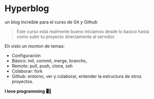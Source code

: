 # Hyperblog
un blog increible para el curso de Git y Github 


>Este curso está realmente bueno iniciamos desde lo basico hasta como subir tu proyecto directamente al servidor.

Eh visto un monton de temas:

* Configuración
* Básico:  init, commit, merge, branchs, 
* Remoto:  pull, push, clone, ssh
* Colaborar: fork
* Github: entorno, ver y colaborar, entender la estructura de otros proyectos.

**I love programming 🖥️🤍**
